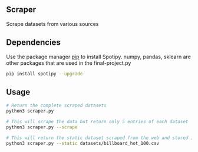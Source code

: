 ## Scraper

Scrape datasets from various sources

## Dependencies

Use the package manager [pip](https://pip.pypa.io/en/stable/) to install Spotipy.
numpy, pandas, sklearn are other packages that are used in the final-project.py

```bash
pip install spotipy --upgrade
```

## Usage

```bash
# Return the complete scraped datasets
python3 scraper.py

# This will scrape the data but return only 5 entries of each dataset
python3 scraper.py --scrape

# This will return the static dataset scraped from the web and stored in database or CSV file
python3 scraper.py --static datasets/billboard_hot_100.csv
```